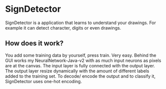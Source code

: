 # SignDetector
SignDetector is a application that learns to understand your drawings.
For example it can detect character, digits or even drawings. 


How does it work?
---
You add some training data by yourself, press train. Very easy.
Behind the GUI works my NeuralNetwork-Java-v2 with as much input neurons as pixels are at the canvas.
The input layer is fully connected with the output layer. The output layer resize dynamically with the amount of different labels added to the training set.
To decode/ encode the output and to classify it, SignDetector uses one-hot encoding.
